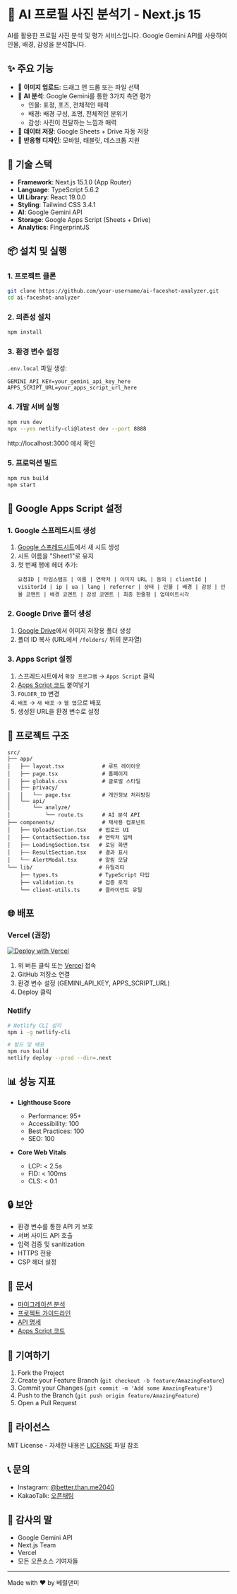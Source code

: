 # 🎯 AI 프로필 사진 분석기 - Next.js 15

AI를 활용한 프로필 사진 분석 및 평가 서비스입니다. Google Gemini API를 사용하여 인물, 배경, 감성을 분석합니다.

## ✨ 주요 기능

- 📸 **이미지 업로드**: 드래그 앤 드롭 또는 파일 선택
- 🤖 **AI 분석**: Google Gemini를 통한 3가지 측면 평가
  - 인물: 표정, 포즈, 전체적인 매력
  - 배경: 배경 구성, 조명, 전체적인 분위기
  - 감성: 사진이 전달하는 느낌과 매력
- 💾 **데이터 저장**: Google Sheets + Drive 자동 저장
- 📱 **반응형 디자인**: 모바일, 태블릿, 데스크톱 지원

## 🚀 기술 스택

- **Framework**: Next.js 15.1.0 (App Router)
- **Language**: TypeScript 5.6.2
- **UI Library**: React 19.0.0
- **Styling**: Tailwind CSS 3.4.1
- **AI**: Google Gemini API
- **Storage**: Google Apps Script (Sheets + Drive)
- **Analytics**: FingerprintJS

## 📦 설치 및 실행

### 1. 프로젝트 클론

```bash
git clone https://github.com/your-username/ai-faceshot-analyzer.git
cd ai-faceshot-analyzer
```

### 2. 의존성 설치

```bash
npm install
```

### 3. 환경 변수 설정

`.env.local` 파일 생성:

```env
GEMINI_API_KEY=your_gemini_api_key_here
APPS_SCRIPT_URL=your_apps_script_url_here
```

### 4. 개발 서버 실행

```bash
npm run dev
npx --yes netlify-cli@latest dev --port 8888
```

http://localhost:3000 에서 확인

### 5. 프로덕션 빌드

```bash
npm run build
npm start
```

## 🔧 Google Apps Script 설정

### 1. Google 스프레드시트 생성

1. [Google 스프레드시트](https://sheets.google.com)에서 새 시트 생성
2. 시트 이름을 "Sheet1"로 유지
3. 첫 번째 행에 헤더 추가:
   ```
   요청ID | 타임스탬프 | 이름 | 연락처 | 이미지 URL | 동의 | clientId | visitorId | ip | ua | lang | referrer | 상태 | 인물 | 배경 | 감성 | 인물 코멘트 | 배경 코멘트 | 감성 코멘트 | 최종 한줄평 | 업데이트시각
   ```

### 2. Google Drive 폴더 생성

1. [Google Drive](https://drive.google.com)에서 이미지 저장용 폴더 생성
2. 폴더 ID 복사 (URL에서 `/folders/` 뒤의 문자열)

### 3. Apps Script 설정

1. 스프레드시트에서 `확장 프로그램` → `Apps Script` 클릭
2. [Apps Script 코드](./docs/apps-script-code.js) 붙여넣기
3. `FOLDER_ID` 변경
4. `배포` → `새 배포` → `웹 앱`으로 배포
5. 생성된 URL을 환경 변수로 설정

## 📁 프로젝트 구조

```
src/
├── app/
│   ├── layout.tsx            # 루트 레이아웃
│   ├── page.tsx              # 홈페이지
│   ├── globals.css           # 글로벌 스타일
│   ├── privacy/
│   │   └── page.tsx          # 개인정보 처리방침
│   └── api/
│       └── analyze/
│           └── route.ts      # AI 분석 API
├── components/               # 재사용 컴포넌트
│   ├── UploadSection.tsx    # 업로드 UI
│   ├── ContactSection.tsx   # 연락처 입력
│   ├── LoadingSection.tsx   # 로딩 화면
│   ├── ResultSection.tsx    # 결과 표시
│   └── AlertModal.tsx       # 알림 모달
└── lib/                     # 유틸리티
    ├── types.ts             # TypeScript 타입
    ├── validation.ts        # 검증 로직
    └── client-utils.ts      # 클라이언트 유틸
```

## 🌐 배포

### Vercel (권장)

[![Deploy with Vercel](https://vercel.com/button)](https://vercel.com/new/clone?repository-url=https://github.com/your-username/ai-faceshot-analyzer)

1. 위 버튼 클릭 또는 [Vercel](https://vercel.com) 접속
2. GitHub 저장소 연결
3. 환경 변수 설정 (GEMINI_API_KEY, APPS_SCRIPT_URL)
4. Deploy 클릭

### Netlify

```bash
# Netlify CLI 설치
npm i -g netlify-cli

# 빌드 및 배포
npm run build
netlify deploy --prod --dir=.next
```

## 📊 성능 지표

- **Lighthouse Score**

  - Performance: 95+
  - Accessibility: 100
  - Best Practices: 100
  - SEO: 100

- **Core Web Vitals**
  - LCP: < 2.5s
  - FID: < 100ms
  - CLS: < 0.1

## 🔒 보안

- 환경 변수를 통한 API 키 보호
- 서버 사이드 API 호출
- 입력 검증 및 sanitization
- HTTPS 전용
- CSP 헤더 설정

## 📖 문서

- [마이그레이션 분석](./docs/migration-analysis.md)
- [프로젝트 가이드라인](./docs/project-guidelines.md)
- [API 명세](./docs/api-spec.md)
- [Apps Script 코드](./docs/apps-script-code.js)

## 🤝 기여하기

1. Fork the Project
2. Create your Feature Branch (`git checkout -b feature/AmazingFeature`)
3. Commit your Changes (`git commit -m 'Add some AmazingFeature'`)
4. Push to the Branch (`git push origin feature/AmazingFeature`)
5. Open a Pull Request

## 📝 라이선스

MIT License - 자세한 내용은 [LICENSE](LICENSE) 파일 참조

## 📞 문의

- Instagram: [@better.than.me2040](https://www.instagram.com/better.than.me2040/)
- KakaoTalk: [오픈채팅](https://open.kakao.com/o/sDAisnDh)

## 🙏 감사의 말

- Google Gemini API
- Next.js Team
- Vercel
- 모든 오픈소스 기여자들

---

Made with ❤️ by 베럴댄미
